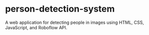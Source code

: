 # person-detection-system
A web application for detecting people in images using HTML, CSS, JavaScript, and Roboflow API.
